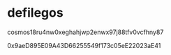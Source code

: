 # defilegos

cosmos18ru4nw0xeghahjwp2enwx97j88tfv0vcfhny87

0x9aeD895E09A43D66255549f173c05eE22023aE41